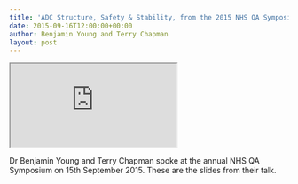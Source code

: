 ```yaml
---
title: 'ADC Structure, Safety & Stability, from the 2015 NHS QA Symposium'
date: 2015-09-16T12:00:00+00:00
author: Benjamin Young and Terry Chapman
layout: post
---
```


<iframe src="https://www.slideshare.net/slideshow/embed_code/key/7y0X9PRfiLoSfo"></iframe>

Dr Benjamin Young and Terry Chapman spoke at the annual NHS QA Symposium on 15th September 2015. These are the slides from their talk.